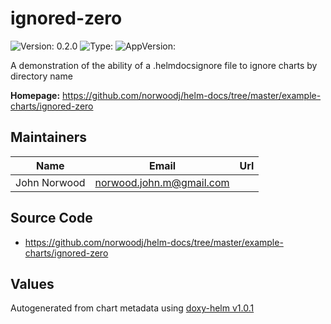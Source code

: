 
# ignored-zero



![Version: 0.2.0](https://img.shields.io/badge/Version-0.2.0-informational?style=flat-square) ![Type: ](https://img.shields.io/badge/Type--informational?style=flat-square) ![AppVersion: ](https://img.shields.io/badge/AppVersion--informational?style=flat-square)



A demonstration of the ability of a .helmdocsignore file to ignore charts by directory name



**Homepage:** <https://github.com/norwoodj/helm-docs/tree/master/example-charts/ignored-zero>



## Maintainers

| Name | Email | Url |
| ---- | ------ | --- |
| John Norwood | <norwood.john.m@gmail.com> |  |




## Source Code

* <https://github.com/norwoodj/helm-docs/tree/master/example-charts/ignored-zero>




## Values





Autogenerated from chart metadata using [doxy-helm v1.0.1](https://github.com/tactful-ai/doxyhelm)
    